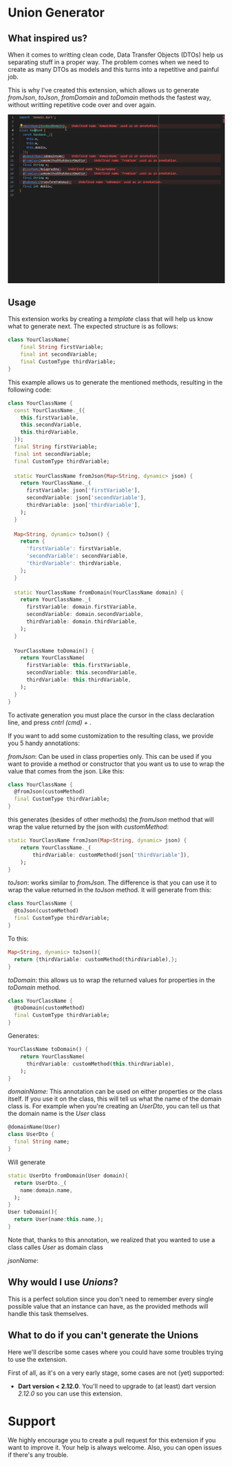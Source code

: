 # Union Generator

## What inspired us?

When it comes to writting clean code, Data Transfer Objects (DTOs) help us separating stuff in a proper way. The problem comes when we need to create as many DTOs as models and this turns into a repetitive and painful job.

This is why I've created this extension, which allows us to generate _fromJson_, _toJson_, _fromDomain_ and _toDomain_ methods the fastest way, without writting repetitive code over and over again.

![syntax](assets/demonstration.gif)

## Usage

This extension works by creating a _template_ class that will help us know what to generate next. The expected structure is as follows:

```dart
class YourClassName{
    final String firstVariable;
    final int secondVariable;
    final CustomType thirdVariable;
}
```

This example allows us to generate the mentioned methods, resulting in the following code:

```dart
class YourClassName {
  const YourClassName._({
    this.firstVariable,
    this.secondVariable,
    this.thirdVariable,
  });
  final String firstVariable;
  final int secondVariable;
  final CustomType thirdVariable;

  static YourClassName fromJson(Map<String, dynamic> json) {
    return YourClassName._(
      firstVariable: json['firstVariable'],
      secondVariable: json['secondVariable'],
      thirdVariable: json['thirdVariable'],
    );
  }

  Map<String, dynamic> toJson() {
    return {
      'firstVariable': firstVariable,
      'secondVariable': secondVariable,
      'thirdVariable': thirdVariable,
    };
  }

  static YourClassName fromDomain(YourClassName domain) {
    return YourClassName._(
      firstVariable: domain.firstVariable,
      secondVariable: domain.secondVariable,
      thirdVariable: domain.thirdVariable,
    );
  }

  YourClassName toDomain() {
    return YourClassName(
      firstVariable: this.firstVariable,
      secondVariable: this.secondVariable,
      thirdVariable: this.thirdVariable,
    );
  }
}
```

To activate generation you must place the cursor in the class declaration line, and press _cntrl (cmd) + ._

If you want to add some customization to the resulting class, we provide you 5 handy annotations:

_fromJson_: Can be used in class properties only. This can be used if you want to provide a method or constructor that you want us to use to wrap the value that comes from the json. Like this:

```dart
class YourClassName {
  @fromJson(customMethod)
  final CustomType thirdVariable;
}

```

this generates (besides of other methods) the _fromJson_ method that will wrap the value returned by the json with _customMethod_:

```dart
static YourClassName fromJson(Map<String, dynamic> json) {
    return YourClassName._(
        thirdVariable: customMethod(json['thirdVariable']),
    );
}
```

_toJson_: works similar to _fromJson_. The difference is that you can use it to wrap the value returned in the _toJson_ method. It will generate from this:

```dart
class YourClassName {
  @toJson(customMethod)
  final CustomType thirdVariable;
}
```

To this:

```dart
Map<String, dynamic> toJson(){
  return {thirdVariable: customMethod(thirdVariable),};
}
```

_toDomain_: this allows us to wrap the returned values for properties in the _toDomain_ method.

```dart
class YourClassName {
  @toDomain(customMethod)
  final CustomType thirdVariable;
}
```

Generates:

```dart
YourClassName toDomain() {
    return YourClassName(
      thirdVariable: customMethod(this.thirdVariable),
    );
}
```

_domainName_: This annotation can be used on either properties or the class itself.
If you use it on the class, this will tell us what the name of the domain class is. For example when you're creating an _UserDto_, you can tell us that the domain name is the _User_ class

```dart
@domainName(User)
class UserDto {
  final String name;
}
```

Will generate

```dart
static UserDto fromDomain(User domain){
  return UserDto._(
    name:domain.name,
  );
}
User toDomain(){
  return User(name:this.name,);
}
```

Note that, thanks to this annotation, we realized that you wanted to use a class calles _User_ as domain class

_jsonName_:

## Why would I use _Unions_?

This is a perfect solution since you don't need to remember every single possible value that an instance can have, as the provided methods will handle this task themselves.

## What to do if you can't generate the Unions

Here we'll describe some cases where you could have some troubles trying to use the extension.

First of all, as it's on a very early stage, some cases are not (yet) supported:

- **Dart version < 2.12.0**. You'll need to upgrade to (at least) dart version _2.12.0_ so you can use this extension.

# Support

We highly encourage you to create a pull request for this extension if you want to improve it. Your help is always welcome. Also, you can open issues if there's any trouble.
